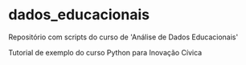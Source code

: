 # dados_educacionais
Repositório com scripts do curso de 'Análise de Dados Educacionais'

Tutorial de exemplo do curso Python para Inovação Cívica
